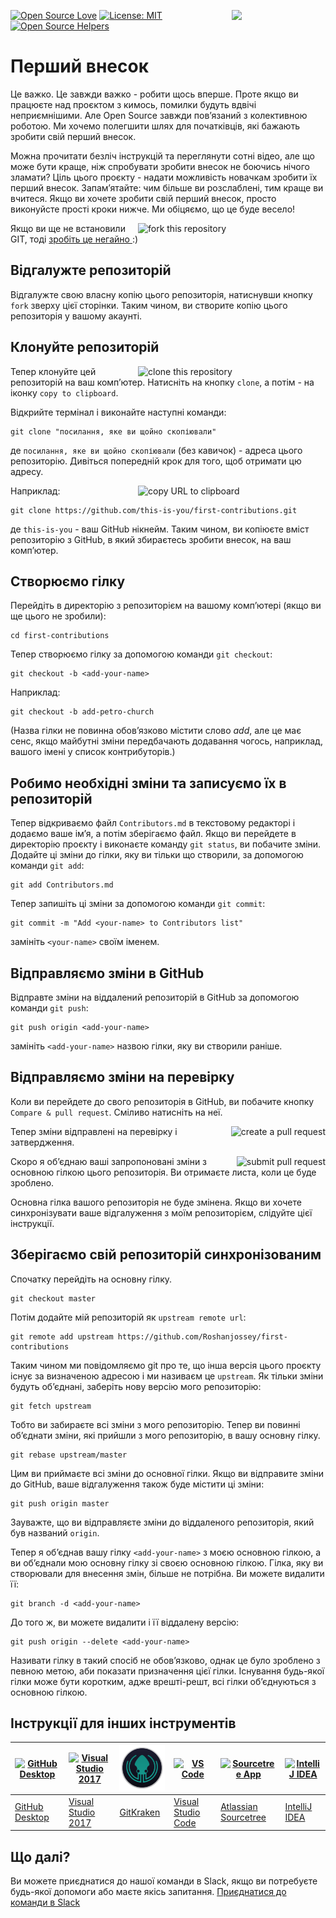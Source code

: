 [![Open Source Love](https://badges.frapsoft.com/os/v1/open-source.svg?v=103)](https://github.com/ellerbrock/open-source-badges/)
[<img align="right" width="150" src="https://firstcontributions.github.io/assets/Readme/join-slack-team.png">](https://firstcontributors.slack.com/)
[![License: MIT](https://img.shields.io/badge/License-MIT-green.svg)](https://opensource.org/licenses/MIT)
[![Open Source Helpers](https://www.codetriage.com/roshanjossey/first-contributions/badges/users.svg)](https://www.codetriage.com/roshanjossey/first-contributions)

# Перший внесок

Це важко. Це завжди важко - робити щось вперше. Проте якщо ви працюєте над проєктом з кимось, помилки будуть вдвічі неприємнішими. Але Open Source завжди пов’язаний з колективною роботою. Ми хочемо полегшити шлях для початківців, які бажають зробити свій перший внесок.

Можна прочитати безліч інструкцій та переглянути сотні відео, але що може бути краще, ніж спробувати зробити внесок не боючись нічого зламати? Ціль цього проєкту - надати можливість новачкам зробити їх перший внесок. Запам’ятайте: чим більше ви розслаблені, тим краще ви вчитеся. Якщо ви хочете зробити свій перший внесок, просто виконуйсте прості кроки нижче. Ми обіцяємо, що це буде весело!

<img align="right" width="300" src="https://firstcontributions.github.io/assets/Readme/fork.png" alt="fork this repository" />

Якщо ви ще не встановили GIT, тоді [ зробіть це негайно ]( https://help.github.com/articles/set-up-git/ ) :)

## Відгалужте репозиторій

Відгалужте свою власну копію цього репозиторія, натиснувши кнопку `fork` зверху цієї сторінки.
Таким чином, ви створите копію цього репозиторія у вашому акаунті.

## Клонуйте репозиторій

<img align="right" width="300" src="https://firstcontributions.github.io/assets/Readme/clone.png" alt="clone this repository" />

Тепер клонуйте цей репозиторій на ваш комп’ютер. Натисніть на кнопку `clone`, а потім - на іконку `copy to clipboard`.

Відкрийте термінал і виконайте наступні команди:

```
git clone "посилання, яке ви щойно скопіювали"
```
де `посилання, яке ви щойно скопіювали` (без кавичок) - адреса цього репозиторію. Дивіться попередній крок для того, щоб отримати цю адресу.

<img align="right" width="300" src="https://firstcontributions.github.io/assets/Readme/copy-to-clipboard.png" alt="copy URL to clipboard" />

Наприклад:
```
git clone https://github.com/this-is-you/first-contributions.git
```
де `this-is-you` - ваш GitHub нікнейм. Таким чином, ви копіюєте вміст репозиторію з GitHub, в який збираєтесь зробити внесок, на ваш комп’ютер.

## Створюємо гілку

Перейдіть в директорію з репозиторієм на вашому комп’ютері (якщо ви ще цього не зробили):

```
cd first-contributions
```
Тепер створюємо гілку за допомогою команди `git checkout`:
```
git checkout -b <add-your-name>
```

Наприклад:
```
git checkout -b add-petro-church
```
(Назва гілки не повинна обов’язково містити слово *add*, але це має сенс, якщо майбутні зміни передбачають додавання чогось, наприклад, вашого імені у список контрибуторів.)

## Робимо необхідні зміни та записуємо їх в репозиторій

Тепер відкриваємо файл `Contributors.md` в текстовому редакторі і додаємо ваше ім’я, а потім зберігаємо файл. Якщо ви перейдете в директорію проєкту і виконаєте команду `git status`, ви побачите зміни. Додайте ці зміни до гілки, яку ви тільки що створили, за допомогою команди `git add`:
```
git add Contributors.md
```

Тепер запишіть ці зміни за допомогою команди `git commit`:
```
git commit -m "Add <your-name> to Contributors list"
```
замініть `<your-name>` своїм іменем.

## Відправляємо зміни в GitHub

Відправте зміни на віддалений репозиторій в GitHub за допомогою команди `git push`:
```
git push origin <add-your-name>
```
замініть `<add-your-name>` назвою гілки, яку ви створили раніше.

## Відправляємо зміни на перевірку

Коли ви перейдете до свого репозиторія в GitHub, ви побачите кнопку `Compare & pull request`. Сміливо натисніть на неї.

<img style="float: right;" src="https://firstcontributions.github.io/assets/Readme/compare-and-pull.png" alt="create a pull request" />

Тепер зміни відправлені на перевірку і затвердження.

<img style="float: right;" src="https://firstcontributions.github.io/assets/Readme/submit-pull-request.png" alt="submit pull request" />

Скоро я об’єднаю ваші запропоновані зміни з основною гілкою цього репозиторія. Ви отримаєте листа, коли це буде зроблено.

Основна гілка вашого репозиторія не буде змінена. Якщо ви хочете синхронізувати ваше відгалуження з моїм репозиторієм, слідуйте цієї інструкції.

## Зберігаємо свій репозиторій синхронізованим

 Спочатку перейдіть на основну гілку.
 ```
 git checkout master
 ```

 Потім додайте мій репозиторій як `upstream remote url`:
```
git remote add upstream https://github.com/Roshanjossey/first-contributions
```
Таким чином ми повідомляємо git про те, що інша версія цього проєкту існує за визначеною адресою і ми називаєм це  `upstream`. Як тільки зміни будуть об’єднані, заберіть нову версію мого репозиторію:
```
git fetch upstream
```
Тобто ви забираєте всі зміни з мого репозиторію. Тепер ви повинні об’єднати зміни, які прийшли з мого репозиторію, в вашу основну гілку.
```
git rebase upstream/master
```
Цим ви приймаєте всі зміни до основної гілки. Якщо ви відправите зміни до GitHub, ваше відгалуження також буде містити ці зміни:
```
git push origin master
```
Зауважте, що ви відправляєте зміни до віддаленого репозиторія, який був названий `origin`.

Тепер я об’єднав вашу гілку `<add-your-name>` з моєю основною гілкою, а ви об’єднали мою основну гілку зі своєю основною гілкою. Гілка, яку ви створювали для внесення змін, більше не потрібна. Ви можете видалити її:
```
git branch -d <add-your-name>
```
До того ж, ви можете видалити і її віддалену версію:
```
git push origin --delete <add-your-name>
```
Називати гілку в такий спосіб не обов’язково, однак це було зроблено з певною метою, аби показати призначення цієї гілки. Існування будь-якої гілки може бути коротким, адже врешті-решт, всі гілки об’єднуються з основною гілкою.

## Інструкції для інших інструментів

| <a href="gui-tool-tutorials/github-desktop-tutorial.md"><img alt="GitHub Desktop" src="https://desktop.github.com/images/desktop-icon.svg" width="100"></a> | <a href="gui-tool-tutorials/github-windows-vs2017-tutorial.md"><img alt="Visual Studio 2017" src="https://upload.wikimedia.org/wikipedia/commons/c/cd/Visual_Studio_2017_Logo.svg" width="100"></a> | <a href="gui-tool-tutorials/gitkraken-tutorial.md"><img alt="GitKraken" src="./assets/gk-icon.png" width="100"></a> | <a href="gui-tool-tutorials/github-windows-vs-code-tutorial.md"><img alt="VS Code" src="https://upload.wikimedia.org/wikipedia/commons/2/2d/Visual_Studio_Code_1.18_icon.svg" width=100></a> | <a href="gui-tool-tutorials/sourcetree-macos-tutorial.md"><img alt="Sourcetree App" src="https://wac-cdn.atlassian.com/dam/jcr:81b15cde-be2e-4f4a-8af7-9436f4a1b431/Sourcetree-icon-blue.svg" width=100></a> | <a href="gui-tool-tutorials/github-windows-intellij-tutorial.md"><img alt="IntelliJ IDEA" src="https://upload.wikimedia.org/wikipedia/commons/d/d5/IntelliJ_IDEA_Logo.svg" width=100></a> |
| ----------------------------------------------------------------------------------------------------------------------------------------------------------- | --------------------------------------------------------------------------------------------------------------------------------------------------------------------------------------------------- | ------------------------------------------------------------------------------------------------------------------- | -------------------------------------------------------------------------------------------------------------------------------------------------------------------------------------------- | ------------------------------------------------------------------------------------------------------------------------------------------------------------------------------------------------------------ | ----------------------------------------------------------------------------------------------------------------------------------------------------------------------------------------- |
| [GitHub Desktop](gui-tool-tutorials/github-desktop-tutorial.md)                                                                                             | [Visual Studio 2017](gui-tool-tutorials/github-windows-vs2017-tutorial.md)                                                                                                                          | [GitKraken](gui-tool-tutorials/gitkraken-tutorial.md)                                                               | [Visual Studio Code](gui-tool-tutorials/github-windows-vs-code-tutorial.md)                                                                                                                  | [Atlassian Sourcetree](gui-tool-tutorials/sourcetree-macos-tutorial.md)                                                                                                                                      | [IntelliJ IDEA](gui-tool-tutorials/github-windows-intellij-tutorial.md)                                                                                                                   |

## Що далі?

Ви можете приєднатися до нашої команди в Slack, якщо ви потребуєте будь-якої допомоги або маєте якісь запитання. [Приєднатися до команди в Slack](https://firstcontributors.slack.com/)
